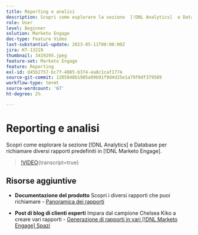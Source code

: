 ```yaml
---
title: Reporting e analisi
description: Scopri come esplorare la sezione  [!DNL Analytics]  e Database per richiamare diversi rapporti predefiniti in [!DNL Marketo Engage].
role: User
level: Beginner
solution: Marketo Engage
doc-type: Feature Video
last-substantial-update: 2023-05-11T00:00:00Z
jira: KT-13219
thumbnail: 3419295.jpeg
feature-set: Marketo Engage
feature: Reporting
exl-id: d45b2757-bc7f-4085-b374-ea8c1caf1774
source-git-commit: 1205848b1985a99b91f9d4d25e1a79f0df379589
workflow-type: tm+mt
source-wordcount: '67'
ht-degree: 2%

---
```


# Reporting e analisi

Scopri come esplorare la sezione [!DNL Analytics] e Database per richiamare diversi rapporti predefiniti in [!DNL Marketo Engage].

>[!VIDEO](https://video.tv.adobe.com/v/3419295/?learn=on){transcript=true}

## Risorse aggiuntive

* **Documentazione del prodotto**
Scopri i diversi rapporti che puoi richiamare - [Panoramica dei rapporti](https://experienceleague.adobe.com/docs/marketo/using/product-docs/reporting/reporting-overview.html?lang=it&amp;sdid=M7K4SLTS&amp;mv=email&amp;mv2=instreml)

* **Post di blog di clienti esperti**
Impara dal campione Chelsea Kiko a creare vari rapporti - [Generazione di rapporti in vari [!DNL Marketo Engage] Spazi](https://nation.marketo.com/t5/product-blogs/how-marketo-champion-chelsea-kiko-reports-in-various-marketo/ba-p/242627)
